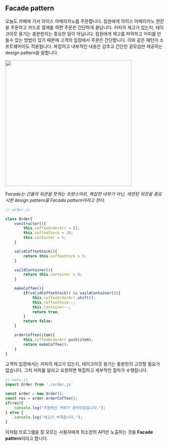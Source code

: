 ## Facade pattern

오늘도 카페에 가서 아이스 아메리카노를 주문합니다. 점원에게 아이스 아메리카노 한잔을 주문하고 카드로 결제를 하면 주문은 간단하게 끝납니다. 커피의 재고가 있는지, 테이크아웃 용기는 충분한지는 중요한 일이 아닙니다. 점원에게 재고를 파악하고 커피를 만들수 있는 방법이 있기 때문에 고객의 입장에서 주문은 간단합니다. 이와 같은 패턴이 소프트웨어어도 적용됩니다. 복잡하고 내부적인 내용은 감추고 간단한 겉모습만 제공하는 design pattern을 말합니다. 

<img src="https://user-images.githubusercontent.com/44011462/90099244-f84d9400-dd74-11ea-8e00-a9d9b20924a0.png" width="400px">  

*Facade는 건물의 외관을 뜻하는 프랑스어로, 복잡한 내부가 아닌, 세련된 외관을 중요시한 design pattern을 Facade pattern이라고 한다.*


```javascript
// order.js

class Order{
    constructor(){
        this.coffeeOrderArr = [];
        this.coffeeStock = 10;
        this.container = 5;
    }

    validCoffeeStock(){
        return this.coffeeStock > 0;
    }

    vaildContainer(){
        return this.container > 0;
    }

    makeCoffee(){
        if(validCoffeeStock() && vaildContainer()){
            this.coffeeOrderArr.shift();
            this.coffeeStock--;
            this.container--;
            return true;
        }
        return false;
    }

    orderCoffee(item){
        this.coffeeOrderArr.push(item);
        return makeCoffee();
    }   
}
```

고객의 입장에서는 커피의 재고가 있는지, 테이크아웃 용기는 충분한지 고민할 필요가 없습니다. 그저 커피를 달라고 요청하면 복잡하고 세부적인 절차가 수행됩니다. 
```javascript
// main.js
import Order from './order.js'

const order = new Order();
const res = order.orderCoffee();
if(res){
    console.log("주문하신 커피가 준비되었습니다.");
} else {
    console.log("재고가 부족합니다.");
}
```

이처럼 프로그램을 잘 모르는 사용자에게 최소한의 API만 노출하는 것을 **Facade pattern**이라고 합니다. 